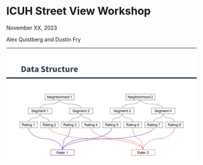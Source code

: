 # ICUH Street View Workshop
November XX, 2023

Alex Quistberg and Dustin Fry
***
![Data structure](assets/Data_Structure.png)
